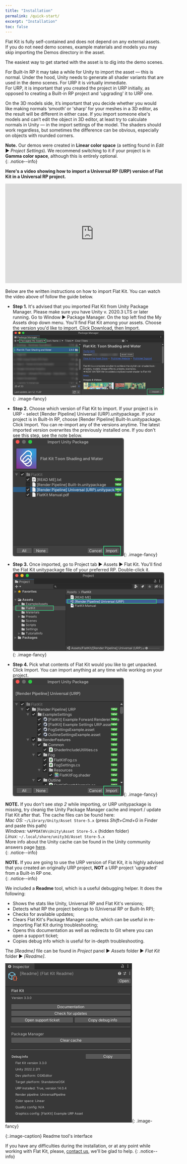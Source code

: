 ```yaml
---
title: "Installation"
permalink: /quick-start/
excerpt: "Installation"
toc: false
---
```


Flat Kit is fully self-contained and does not depend on any external assets.  
If you do not need demo scenes, example materials and models you may skip importing the Demos directory in the asset.  

The easiest way to get started with the asset is to dig into the demo scenes.  

For Built-In RP it may take a while for Unity to import the asset — this is normal. Under the hood, Unity needs to generate all shader variants that are used in the demo scenes. For URP it is virtually immediate.  
For URP, it is important that you created the project in URP initially, as opposed to creating a Built-in RP project and 'upgrading' it to URP one.  

On the 3D models side, it’s important that you decide whether you would like making normals ‘smooth’ or 'sharp' for your meshes in a 3D editor, as the result will be different in either case. If you import someone else's models and can’t edit the object in 3D editor, at least try to calculate normals in Unity — in the import settings of the model. The shaders should work regardless, but sometimes the difference can be obvious, especially on objects with rounded corners.  

**Note.** Our demos were created in **Linear color space** (a setting found in _Edit_ ▶︎ _Project Settings_). We recommend switching to it if your project is in **Gamma color space**, although this is entirely optional.  
{: .notice--info}

**Here's a video showing how to import a Universal RP (URP) version of Flat Kit in a Universal RP project.**

<iframe width="560" height="315" src="https://www.youtube.com/embed/EuDdSFXnibc" title="YouTube video player" frameborder="0" allow="accelerometer; autoplay; clipboard-write; encrypted-media; gyroscope; picture-in-picture" allowfullscreen></iframe>  

Below are the written instructions on how to import Flat Kit. You can watch the video above of follow the guide below.

* **Step 1.** It's advised that you imported Flat Kit from Unity Package Manager. Please make sure you have Unity v. 2020.3 LTS or later running. Go to Window ▶︎ Package Manager. On the top left find the My Assets drop down menu. You'll find Flat Kit among your assets. Choose the version you'd like to import. Click Download, then Import.  
![Flat Kit import instructions - Step 1](/FlatKit_Manual_Images/manual_import_instructions_2.png){: .image-fancy}

* **Step 2.** Choose which version of Flat Kit to import. If your project is in URP - select [Render Pipeline] Universal (URP).unitypackage. If your project is in Built-In RP, choose [Render Pipeline] Built-In.unitypackage. Click Import. You can re-import any of the versions anytime. The latest imported version overwrites the previously installed one. If you don't see this step, see the note below.  
![Flat Kit import instructions - Step 2](/FlatKit_Manual_Images/manual_import_instructions_3.png){: .image-fancy}

* **Step 3.** Once imported, go to Project tab ▶︎ Assets ▶︎ Flat Kit. You'll find the Flat Kit unitypackage file of your preferred RP. Double-click it.  
![Flat Kit import instructions - Step 3](/FlatKit_Manual_Images/manual_import_instructions_4.png){: .image-fancy}

* **Step 4.** Pick what contents of Flat Kit would you like to get unpacked. Click Import. You can import anything at any time while working on your project.  
![Flat Kit import instructions - Step 4](/FlatKit_Manual_Images/manual_import_instructions_5.png){: .image-fancy}

**NOTE.** If you don't see *step 2* while importing, or URP unitypackage is missing, try cleanig the Unity Package Manager cache and import / update Flat Kit after that. The cache files can be found here:  
*Mac OS:* `~/Library/Unity/Asset Store-5.x` (press _Shift+Cmd+G_ in Finder and paste this path)  
*Windows:* `%APPDATA%\Unity\Asset Store-5.x` (hidden folder)  
*Linux:* `~/.local/share/unity3d/Asset Store-5.x`  
More info about the Unity cache can be found in the Unity community answers page [here](https://answers.unity.com/questions/45050/where-unity-store-saves-the-packages.html).  
{: .notice--info}

**NOTE.** If you are going to use the URP version of Flat Kit, it is highly advised that you created an originally URP project, **NOT** a URP project 'upgraded' from a Built-in RP one.  
{: .notice--info}

We included a **Readme** tool, which is a useful debugging helper. It does the following:

* Shows the stats like Unity, Universal RP and Flat Kit's versions;
* Detects what RP the project belongs to (Universal RP or Built-In RP);
* Checks for available updates;
* Clears Flat Kit's Package Manager cache, which can be useful in re-importing Flat Kit during troubleshooting;
* Opens this documentation as well as redirects to Git where you can open a support ticket;
* Copies debug info which is useful for in-depth troubleshooting.  

The *[Readme]* file can be found in _Project_ panel ▶︎ _Assets_ folder ▶︎ _Flat Kit_ folder ▶︎ _[Readme]_.  

![Readme tool's interface](/FlatKit_Manual_Images/flat-kit-readme-file.png){: .image-fancy}

{:.image-caption}
Readme tool's interface

If you have any difficulties during the installation, or at any point while working with Flat Kit, please, [contact us](/contact-details), we'll be glad to help.
{: .notice--info}